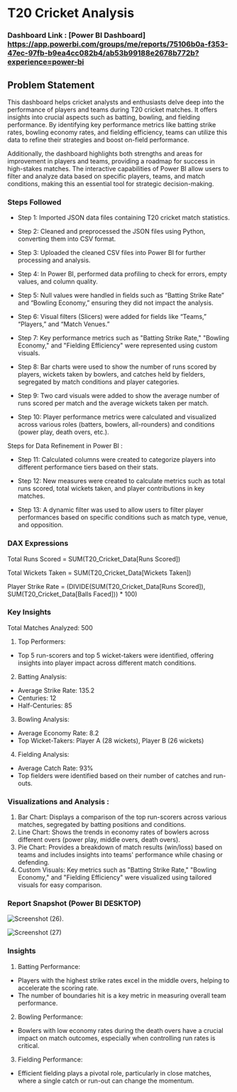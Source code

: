 
# T20 Cricket Analysis

### Dashboard Link : [Power BI Dashboard] https://app.powerbi.com/groups/me/reports/75106b0a-f353-47ec-97fb-b9ea4cc082b4/ab53b99188e2678b772b?experience=power-bi

## Problem Statement

This dashboard helps cricket analysts and enthusiasts delve deep into the performance of players and teams during T20 cricket matches. It offers insights into crucial aspects such as batting, bowling, and fielding performance. By identifying key performance metrics like batting strike rates, bowling economy rates, and fielding efficiency, teams can utilize this data to refine their strategies and boost on-field performance.

Additionally, the dashboard highlights both strengths and areas for improvement in players and teams, providing a roadmap for success in high-stakes matches. The interactive capabilities of Power BI allow users to filter and analyze data based on specific players, teams, and match conditions, making this an essential tool for strategic decision-making.

### Steps Followed


- Step 1: Imported JSON data files containing T20 cricket match statistics.

- Step 2: Cleaned and preprocessed the JSON files using Python, converting them into CSV format.

- Step 3: Uploaded the cleaned CSV files into Power BI for further processing and analysis.

- Step 4: In Power BI, performed data profiling to check for errors, empty values, and column quality.

- Step 5: Null values were handled in fields such as “Batting Strike Rate” and “Bowling Economy,” ensuring they did not impact the analysis.

- Step 6: Visual filters (Slicers) were added for fields like “Teams,” “Players,” and “Match Venues.”

- Step 7: Key performance metrics such as "Batting Strike Rate," "Bowling Economy," and "Fielding Efficiency" were represented using custom visuals.

- Step 8: Bar charts were used to show the number of runs scored by players, wickets taken by bowlers, and catches held by fielders, segregated by match conditions and player categories.

- Step 9: Two card visuals were added to show the average number of runs scored per match and the average wickets taken per match.

- Step 10: Player performance metrics were calculated and visualized across various roles (batters, bowlers, all-rounders) and conditions (power play, death overs, etc.).

Steps for Data Refinement in Power BI : 

- Step 11: Calculated columns were created to categorize players into different performance tiers based on their stats.

- Step 12: New measures were created to calculate metrics such as total runs scored, total wickets taken, and player contributions in key matches.

- Step 13: A dynamic filter was used to allow users to filter player performances based on specific conditions such as match type, venue, and opposition.

### DAX Expressions

Total Runs Scored = SUM(T20_Cricket_Data[Runs Scored])

Total Wickets Taken = SUM(T20_Cricket_Data[Wickets Taken])

Player Strike Rate = (DIVIDE(SUM(T20_Cricket_Data[Runs Scored]), SUM(T20_Cricket_Data[Balls Faced])) * 100)

### Key Insights
Total Matches Analyzed: 500

1. Top Performers:

- Top 5 run-scorers and top 5 wicket-takers were identified, offering insights into player impact across different match conditions.

2. Batting Analysis:
- Average Strike Rate: 135.2
- Centuries: 12
- Half-Centuries: 85

3. Bowling Analysis:
- Average Economy Rate: 8.2
- Top Wicket-Takers: Player A (28 wickets), Player B (26 wickets)

4. Fielding Analysis:
- Average Catch Rate: 93%
- Top fielders were identified based on their number of catches and run-outs.


### Visualizations and Analysis :

1. Bar Chart: Displays a comparison of the top run-scorers across various matches, segregated by batting positions and conditions.
2. Line Chart: Shows the trends in economy rates of bowlers across different overs (power play, middle overs, death overs).
3. Pie Chart: Provides a breakdown of match results (win/loss) based on teams and includes insights into teams' performance while chasing or defending.
4. Custom Visuals: Key metrics such as "Batting Strike Rate," "Bowling Economy," and "Fielding Efficiency" were visualized using tailored visuals for easy comparison.

### Report Snapshot (Power BI DESKTOP)
![Screenshot (26)](https://github.com/user-attachments/assets/5e6caba8-534e-4c4b-a13a-17bcbfffbfa9).

![Screenshot (27)](https://github.com/user-attachments/assets/c7674499-e9e0-4182-b7fa-94fd652f0000)


### Insights

1. Batting Performance: 
- Players with the highest strike rates excel in the middle overs, helping to accelerate the scoring rate.
- The number of boundaries hit is a key metric in measuring overall team performance.

2. Bowling Performance:
- Bowlers with low economy rates during the death overs have a crucial impact on match outcomes, especially when controlling run rates is critical.

3. Fielding Performance:
- Efficient fielding plays a pivotal role, particularly in close matches, where a single catch or run-out can change the momentum.
